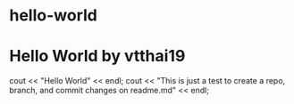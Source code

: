 # hello-world
# Hello World by vtthai19
cout << "Hello World" << endl;
cout << "This is just a test to create a repo, branch, and commit changes on readme.md" << endl;
